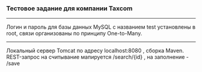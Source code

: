 ### Тестовое задание для компании Taxcom
***
Логин и пароль для базы данных MySQL с названием test установлены в root, связи организованы по принципу One-to-Many.
***
Локальный сервер Tomcat по адресу localhost:8080 , сборка Maven. REST-запрос на считывание мапируется /search/{id} , на заполнение - /save
